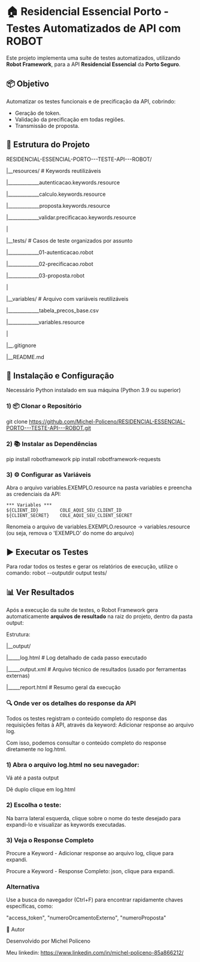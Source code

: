 # 🏠 Residencial Essencial Porto - Testes Automatizados de API com ROBOT

Este projeto implementa uma suíte de testes automatizados, utilizando **Robot Framework**, para a API **Residencial Essencial** da **Porto Seguro**.


## 📦 Objetivo

Automatizar os testes funcionais e de precificação da API, cobrindo:

- Geração de token.
- Validação da precificação em todas regiões.
- Transmissão de proposta.


## 📁 Estrutura do Projeto

RESIDENCIAL-ESSENCIAL-PORTO---TESTE-API---ROBOT/

|__resources/                                   # Keywords reutilizáveis

|_____________autenticacao.keywords.resource

|_____________calculo.keywords.resource

|_____________proposta.keywords.resource

|_____________validar.precificacao.keywords.resource

|

|__tests/                                       # Casos de teste organizados por assunto

|_____________01-autenticacao.robot

|_____________02-precificacao.robot

|_____________03-proposta.robot

|

|__variables/                                   # Arquivo com variáveis reutilizáveis

|_____________tabela_precos_base.csv

|_____________variables.resource

|

|__.gitignore

|__README.md 


## 🧰 Instalação e Configuração
Necessário Python instalado em sua máquina (Python 3.9 ou superior)

### 1) 📦 Clonar o Repositório
git clone https://github.com/Michel-Policeno/RESIDENCIAL-ESSENCIAL-PORTO---TESTE-API---ROBOT.git

### 2) 📚 Instalar as Dependências
pip install robotframework
pip install robotframework-requests

### 3) ⚙️ Configurar as Variáveis
Abra o arquivo variables.EXEMPLO.resource na pasta variables e preencha as credenciais da API:

```robot
*** Variables ***  
${CLIENT_ID}        COLE_AQUI_SEU_CLIENT_ID
${CLIENT_SECRET}    COLE_AQUI_SEU_CLIENT_SECRET

```
Renomeia o arquivo de variables.EXEMPLO.resource -> variables.resource 
(ou seja, remova o 'EXEMPLO' do nome do arquivo)


## ▶️ Executar os Testes
Para rodar todos os testes e gerar os relatórios de execução, utilize o comando:
robot --outputdir output tests/


## 📊 Ver Resultados
Após a execução da suíte de testes, o Robot Framework gera automaticamente **arquivos de resultado** na raiz do projeto, dentro da pasta output:

Estrutura:

|__output/

|_____log.html   # Log detalhado de cada passo executado

|_____output.xml  # Arquivo técnico de resultados (usado por ferramentas externas)

|_____report.html  # Resumo geral da execução

### 🔍 Onde ver os **detalhes do response da API**

Todos os testes registram o conteúdo completo do response das requisições feitas à API, através da keyword: Adicionar response ao arquivo log.

Com isso, podemos consultar o conteúdo completo do response diretamente no log.html.

### 1) Abra o arquivo log.html no seu navegador:
Vá até a pasta output

Dê duplo clique em log.html

### 2) Escolha o teste:
Na barra lateral esquerda, clique sobre o nome do teste desejado para expandi-lo e visualizar as keywords executadas.

### 3) Veja o Response Completo
Procure a Keyword - Adicionar response ao arquivo log, clique para expandi.

Procure a Keyword - Response Completo: json, clique para expandi.

### Alternativa 
Use a busca do navegador (Ctrl+F) para encontrar rapidamente chaves específicas, como:

"access_token", "numeroOrcamentoExterno", "numeroProposta"


🧪 Autor

Desenvolvido por Michel Policeno

Meu linkedin: https://www.linkedin.com/in/michel-policeno-85a866212/


